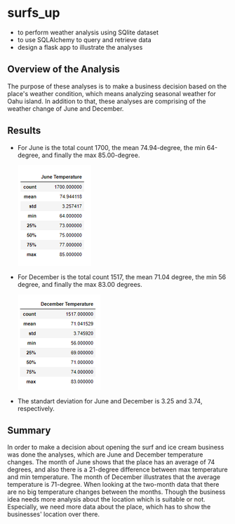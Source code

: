 # surfs_up
  - to perform weather analysis using SQlite dataset
  - to use SQLAlchemy to query and retrieve data
  - design a flask app to illustrate the analyses

## Overview of the Analysis
The purpose of these analyses is to make a business decision based on the place's weather condition, which means analyzing seasonal weather for Oahu island. In addition to that, these analyses are comprising of the weather change of June and December. 
## Results
  - For June is the total count 1700, the mean 74.94-degree, the min 64-degree, and finally the max 85.00-degree. 
  
    <p align="left"><img src="https://github.com/zkirsan/surfs_up/blob/1bdd4a082197015e57d33c9104b4d92adace1a47/Resources/June_Temps.PNG"></img></p>

  - For December is the total count 1517, the mean 71.04 degree, the min 56 degree, and finally the max 83.00 degrees.
  
     <p align="left"><img src="https://github.com/zkirsan/surfs_up/blob/main/Resources/Dec_Temps.PNG"></img></p>

  - The standart deviation for June and December is 3.25 and 3.74, respectively. 



## Summary
In order to make a decision about opening the surf and ice cream business was done the analyses, which are June and December temperature changes. The month of June shows that the place has an average of 74 degrees, and also there is a 21-degree difference between max temperature and min temperature. The month of December illustrates that the average temperature is 71-degree. When looking at the two-month data that there are no big temperature changes between the months. Though the business idea needs more analysis about the location which is suitable or not. Especially, we need more data about the place, which has to show the businesses' location over there. 


